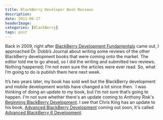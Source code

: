 ```yaml
---
title: BlackBerry Developer Book Reviews
description: 
date: 2011-06-17
headerImage: 
categories: [BlackBerry]
tags: post
---
```


Back in 2009, right after [BlackBerry Development Fundamentals](https://www.bbdevfundamentals.com) came out, I approached Dr. Dobb’s Journal about writing some reviews of the other BlackBerry development books that were coming onto the market. The editor told me to go ahead, so I did the writing and submitted two reviews. Nothing happened; I’m not even sure the articles were ever read. So, what I’m going to do is publish them here next week.

It’s two years later, my book has sold well but the BlackBerry development and mobile development worlds have changed a lot since then.  I was thinking of doing an update to my book, but I’m not sure that’s going to happen. I'm not sure whether there's an update coming to Anthony Risk's [Beginning BlackBerry Development](https://www.amazon.com/gp/product/1430272252/ref=as_li_ss_tl?ie=UTF8&tag=mcnsof-20&linkCode=as2&camp=217145&creative=399369&creativeASIN=1430272252). I see that Chris King has an update to his book, [Advanced BlackBerry Development](http:/www.amazon.com/gp/product/1430226560/ref=as_li_ss_tl?ie=UTF8&tag=mcnsof-20&linkCode=as2&camp=217145&creative=399369&creativeASIN=1430226560) coming out soon, it's called [Advanced BlackBerry 6 Development](http:/www.amazon.com/gp/product/1430232102/ref=as_li_ss_tl?ie=UTF8&tag=mcnsof-20&linkCode=as2&camp=217145&creative=399373&creativeASIN=1430232102).